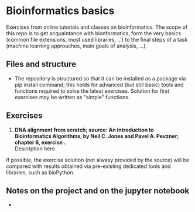 # Bioinformatics basics
Exercises from online tutorials and classes on bioinformatics. The scope of this repo is to get acquaintance with bionformatics, form the very basics (common file extensions, most used libraries, ...) to the final steps of a task (machine learning approaches, main goals of analysis, ...). 

## Files and structure
<ul>
<li> The repository is structured so that it can be installed as a package via pip install command; this holds for advanced (but still basic) tools and functions required to solve the latest exercises. Solution for first exercises may be written as "simple" functions.
</ul>

## Exercises 

<ol>
<li> <b>DNA alignment from scratch; source: An Introduction to Bioinformatics Algorithms, by Neil C. Jones and Pavel A. Pevzner; chapter 6, exercise .</b> <br>
        Description here
</ol>
If possible, the exercise solution (not alwasy provided by the source) will be compared with results obtained via pre-existing dedicated tools and libraries, such as bioPython.

## Notes on the project and on the jupyter notebook
<ul>
<li> 
</ul>
